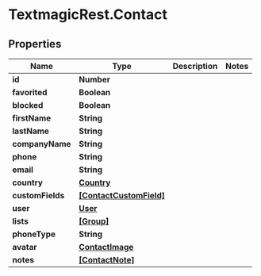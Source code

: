 # TextmagicRest.Contact

## Properties
Name | Type | Description | Notes
------------ | ------------- | ------------- | -------------
**id** | **Number** |  | 
**favorited** | **Boolean** |  | 
**blocked** | **Boolean** |  | 
**firstName** | **String** |  | 
**lastName** | **String** |  | 
**companyName** | **String** |  | 
**phone** | **String** |  | 
**email** | **String** |  | 
**country** | [**Country**](Country.md) |  | 
**customFields** | [**[ContactCustomField]**](ContactCustomField.md) |  | 
**user** | [**User**](User.md) |  | 
**lists** | [**[Group]**](Group.md) |  | 
**phoneType** | **String** |  | 
**avatar** | [**ContactImage**](ContactImage.md) |  | 
**notes** | [**[ContactNote]**](ContactNote.md) |  | 


